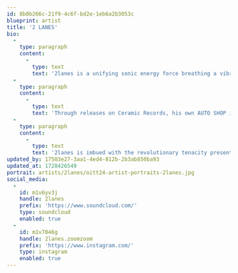```yaml
---
id: 8b0b266c-21f9-4c6f-bd2e-1eb6a2b3053c
blueprint: artist
title: '2 LANES'
bio:
  -
    type: paragraph
    content:
      -
        type: text
        text: '2lanes is a unifying sonic energy force breathing a vibrant perspective into life, love, and happiness through music. His artistic practice is one of mutualism, & creation - a constantly evolving process inspired equally by the time dilating studio wizardry of dub, the transcendent bliss of live performance, and the magic he experiences through his friends & day to day existence in the world.'
  -
    type: paragraph
    content:
      -
        type: text
        text: 'Through releases on Ceramic Records, his own AUTO SHOP imprint, the modern classic “Baby’s Born to Fish” on Portage Garage Sounds, and his involvement in the Detroit-based party "Formula" 2lanes’s work is beloved by listeners & dancers worldwide - never confined to any one sound or style, instead interconnected through layers of spirited kineticism, surrealist world building, and a delightfully rebellious spirit pulsating through it’s core.'
  -
    type: paragraph
    content:
      -
        type: text
        text: '2lanes is imbued with the revolutionary tenacity present in every element of Detroit’s musical universe - through collaboration with like minded artists worldwide, building on his family’s musical history in the city, throwing Midwest-centric events to inspire cooperation & connectivity, he’s become part of a fresh generation of North American artists expanding on the mechanized innovations of midwest electronic music, always helping to share forms of respect, understanding, & knowledge to propel the present & future ever forward.'
updated_by: 17503e27-3aa1-4ed4-812b-2b3ab850ba93
updated_at: 1728426549
portrait: artists/2lanes/oitt24-artist-portraits-2lanes.jpg
social_media:
  -
    id: m1v6yv3j
    handle: 2lanes
    prefix: 'https://www.soundcloud.com/'
    type: soundcloud
    enabled: true
  -
    id: m1v7046g
    handle: 2lanes.zoomzoom
    prefix: 'https://www.instagram.com/'
    type: instagram
    enabled: true
---
```


